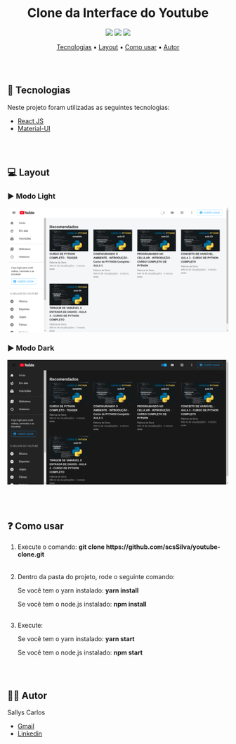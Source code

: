 <div align="center">
    <h1>
        Clone da Interface do Youtube
    </h1>
    <div>
        <img src="https://img.shields.io/badge/node-12.18.0-green" />
        <img src="https://img.shields.io/badge/npm-6.14.4-blue" />
        <img src="https://img.shields.io/badge/yarn-1.22.4-blue" />
    </div>
</div>

<p align="center">
    <a href="#techs">Tecnologias</a> ▪️
    <a href="#layout">Layout</a> ▪️
    <a href="#how-to-use">Como usar</a> ▪️
    <a href="#about">Autor</a>
</p>

<br><br>

<div id="techs">
    <h2>🚀 Tecnologias</h2>
    <p>Neste projeto foram utilizadas as seguintes tecnologias:</p>
    <ul>
        <li>
            <a href="https://pt-br.reactjs.org/">React JS</a>
        </li>
        <li>
            <a href="https://material-ui.com/pt/">Material-UI</a>
        </li>
    </ul>
</div>

<br><br>

<div id="layout">
    <h2>💻 Layout</h2>
    <h3>▶️ Modo Light </h3>
    <img src="./public/images/tela-light.png" />
    <br>
    <h3>▶️ Modo Dark </h3>
    <img src="./public/images/tela-dark.png" />
</div>

<br><br>

<div id="how-to-use">
    <h2>❓ Como usar</h2>
    <ol>
        <li>Execute o comando: <strong>git clone https://github.com/scsSilva/youtube-clone.git</strong></li>
        <br><br>
        <li>Dentro da pasta do projeto, rode o seguinte comando:
            <p>Se você tem o yarn instalado: <strong>yarn install</strong></p>
            <p>Se você tem o node.js instalado: <strong>npm install</strong></p>
        </li>
        <br>
        <li>Execute: 
            <p>Se você tem o yarn instalado: <strong>yarn start</strong></p>
            <p>Se você tem o node.js instalado: <strong>npm start</strong></p>
        </li>
    </ol>
</div>

<br><br>

<div id="about">
    <h2>👨‍💻 Autor</h2>
    <p>Sallys Carlos<p>
    <ul>
        <li>
            <a href="mailto:sallys.carlos93@gmail.com">Gmail</a>
        </li>
        <li>
            <a href="https://www.linkedin.com/in/sallyscarlos">Linkedin</a>
        </li>
    </ul>
</div>